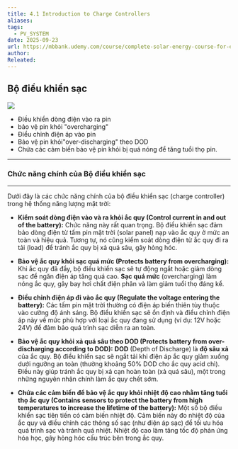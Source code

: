 ```yaml
---
title: 4.1 Introduction to Charge Controllers
aliases:
tags:
  - PV_SYSTEM
date: 2025-09-23
url: https://mbbank.udemy.com/course/complete-solar-energy-course-for-electrical-engineering/learn/lecture/38788718#overview
author:
Releated:
---
```


## Bộ điều khiển sạc

![](https://res.cloudinary.com/dcqf82eor/image/upload/f_auto/v1758618463/civil%203D/pygcepj979mbh6chlaru.png)
- Điều khiển dòng điện vào ra pin
-  bảo vệ pin khỏi "overcharging"
- Điểu chỉnh điện áp vào pin
- Bảo vệ pin khỏi"over-discharging" theo DOD
- Chứa các cảm biến bảo vệ pin khỏi bị quá nóng để tăng tuổi thọ pin.

---
### Chức năng chính của Bộ điều khiển sạc

---

Dưới đây là các chức năng chính của bộ điều khiển sạc (charge controller) trong hệ thống năng lượng mặt trời:

- **Kiểm soát dòng điện vào và ra khỏi ắc quy (Control current in and out of the battery):** Chức năng này rất quan trọng. Bộ điều khiển sạc đảm bảo dòng điện từ tấm pin mặt trời (solar panel) nạp vào ắc quy ở mức an toàn và hiệu quả. Tương tự, nó cũng kiểm soát dòng điện từ ắc quy đi ra tải (load) để tránh ắc quy bị xả quá sâu, gây hỏng hóc.
    
- **Bảo vệ ắc quy khỏi sạc quá mức (Protects battery from overcharging):** Khi ắc quy đã đầy, bộ điều khiển sạc sẽ tự động ngắt hoặc giảm dòng sạc để ngăn điện áp tăng quá cao. **Sạc quá mức** (overcharging) làm nóng ắc quy, gây bay hơi chất điện phân và làm giảm tuổi thọ đáng kể.
    
- **Điều chỉnh điện áp đi vào ắc quy (Regulate the voltage entering the battery):** Các tấm pin mặt trời thường có điện áp biến thiên tùy thuộc vào cường độ ánh sáng. Bộ điều khiển sạc sẽ ổn định và điều chỉnh điện áp này về mức phù hợp với loại ắc quy đang sử dụng (ví dụ: 12V hoặc 24V) để đảm bảo quá trình sạc diễn ra an toàn.
    
- **Bảo vệ ắc quy khỏi xả quá sâu theo DOD (Protects battery from over-discharging according to DOD):** **DOD** (Depth of Discharge) là **độ sâu xả** của ắc quy. Bộ điều khiển sạc sẽ ngắt tải khi điện áp ắc quy giảm xuống dưới ngưỡng an toàn (thường khoảng 50% DOD cho ắc quy acid chì). Điều này giúp tránh ắc quy bị xả cạn hoàn toàn (xả quá sâu), một trong những nguyên nhân chính làm ắc quy chết sớm.
    
- **Chứa các cảm biến để bảo vệ ắc quy khỏi nhiệt độ cao nhằm tăng tuổi thọ ắc quy (Contains sensors to protect the battery from high temperatures to increase the lifetime of the battery):** Một số bộ điều khiển sạc tiên tiến có cảm biến nhiệt độ. Cảm biến này đo nhiệt độ của ắc quy và điều chỉnh các thông số sạc (như điện áp sạc) để tối ưu hóa quá trình sạc và tránh quá nhiệt. Nhiệt độ cao làm tăng tốc độ phản ứng hóa học, gây hỏng hóc cấu trúc bên trong ắc quy.
